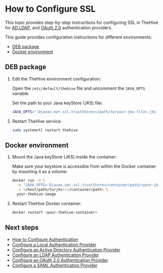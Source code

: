 # How to Configure SSL

This topic provides step-by-step instructions for configuring SSL in TheHive for [AD](ad.md),[LDAP](ldap.md), and [OAuth 2.0](oauth2.md) authentication providers.

This guide provides configuration instructions for different environments:

* [DEB package](#deb-package)
* [Docker environment](#docker-environment)

## DEB package

1. Edit the TheHive environment configuration:

    Open the `/etc/default/thehive` file and uncomment the `JAVA_OPTS` variable. 
    
    Set the path to your Java keyStore (JKS) file:

    ``` bash
    JAVA_OPTS="-Djavax.net.ssl.trustStore=</path/to/your-jks-file>.jks -Djavax.net.ssl.trustStorePassword=<your-keystore-password>"
    ```

2. Restart TheHive service:

    ``` bash
    sudo systemctl restart thehive
    ```

## Docker environment

1. Mount the Java keyStore (JKS) inside the container:

    Make sure your keystore is accessible from within the Docker container by mounting it as a volume:

    ``` bash
    docker run -d \
      -e "JAVA_OPTS=-Djavax.net.ssl.trustStore=/container/path/<your-jks-file>.jks -Djavax.net.ssl.trustStorePassword=<your-keystore-password>" \
      -v </host/path/to/jks>:</container/path> \
      your-thehive-image
    ```

2. Restart TheHive Docker container:

     ``` bash
    docker restart <your-thehive-container>
     ```

## Next steps

* [How to Configure Authentication](configure-authentication.md)
* [Configure a Local Authentication Provider](local.md)
* [Configure an Active Directory Authentication Provider](ad.md)
* [Configure an LDAP Authentication Provider](ldap.md)
* [Configure an OAuth 2.0 Authentication Provider](oauth2.md)
* [Configure a SAML Authentication Provider](saml.md)